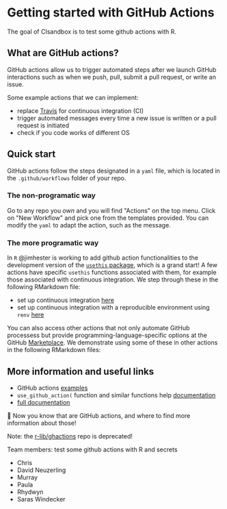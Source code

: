 
# Getting started with GitHub Actions

The goal of CIsandbox is to test some github actions with R. 

## What are GitHub actions?

GitHub actions allow us to trigger automated steps after we launch GitHub interactions such as when we push, pull, submit a pull request, or write an issue. 

Some example actions that we can implement:

- replace [Travis](travis.com) for continuous integration (CI)
- trigger automated messages every time a new issue is written or a pull request is initiated
- check if you code works of different OS

## Quick start

GitHub actions follow the steps designated in a `yaml` file, which is located in the `.github/workflows` folder of your repo.  

### The non-programatic way 

Go to any repo you _own_ and you will find "Actions" on the top menu. 
Click on "New Workflow" and pick one from the templates provided.
You can modify the `yaml` to adapt the action, such as the message.

### The more programatic way

In `R` @jimhester is working to add github action functionalities to the development version of the [`usethis` package](https://usethis.r-lib.org/reference/github_actions.html), which is a grand start! A few actions have specific `usethis` functions associated with them, for example those associated with continuous integration. We step through these in the following RMarkdown file: 

- set up continuous integration [here](https://github.com/ropenscilabs/CIsandbox/blob/master/docs/package-ci.Rmd)
- set up continuous integration with a reproducible environment using `renv` [here](https://github.com/ropenscilabs/CIsandbox/blob/master/docs/testing_with_renv.Rmd)

You can also access other actions that not only automate GitHub processess but provide programming-language-specific options at the GitHub [Marketplace](https://github.com/marketplace?type=actions). We demonstrate using some of these in other actions in the following RMarkdown files:



## More information and useful links

- GitHub actions [examples](https://github.com/r-lib/actions/tree/master/examples)
- `use_github_action(` function and similar functions help [documentation](https://usethis.r-lib.org/reference/github_actions.html?q=#arguments) 
- [full documentation](https://help.github.com/en/actions/automating-your-workflow-with-github-actions/workflow-syntax-for-github-actions)

:tada: 
Now you know that are GitHub actions, and where to find more information about those!

Note: the [r-lib/ghactions](https://github.com/r-lib/ghactions) repo is deprecated!

Team members: test some github actions with R and secrets

* Chris
* David Neuzerling
* Murray
* Paula
* Rhydwyn
* Saras Windecker
